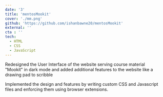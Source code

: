 ```yaml
---
date: '3'
title: 'mentosMookit'
cover: './mm.png'
github: 'https://github.com/ishanbawne20/mentosMookit'
external: ''
cta : ''
tech:
  - HTML
  - CSS
  - JavaScript
---
```


Redesigned the User Interface of the website serving course material "Mookit" in dark mode and added additional features to the website like a drawing pad to scribble

Implemented the design and features by writing custom CSS and
Javascript files and enforcing them using browser extensions.
